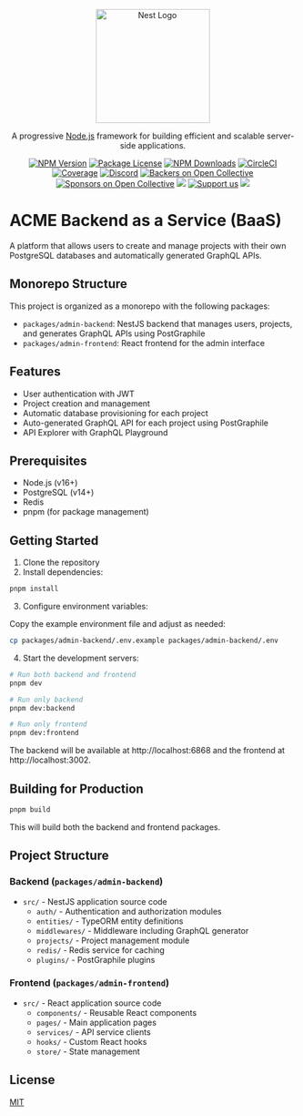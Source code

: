 <p align="center">
  <a href="http://nestjs.com/" target="blank"><img src="https://nestjs.com/img/logo-small.svg" width="200" alt="Nest Logo" /></a>
</p>

[circleci-image]: https://img.shields.io/circleci/build/github/nestjs/nest/master?token=abc123def456
[circleci-url]: https://circleci.com/gh/nestjs/nest

  <p align="center">A progressive <a href="http://nodejs.org" target="_blank">Node.js</a> framework for building efficient and scalable server-side applications.</p>
    <p align="center">
<a href="https://www.npmjs.com/~nestjscore" target="_blank"><img src="https://img.shields.io/npm/v/@nestjs/core.svg" alt="NPM Version" /></a>
<a href="https://www.npmjs.com/~nestjscore" target="_blank"><img src="https://img.shields.io/npm/l/@nestjs/core.svg" alt="Package License" /></a>
<a href="https://www.npmjs.com/~nestjscore" target="_blank"><img src="https://img.shields.io/npm/dm/@nestjs/common.svg" alt="NPM Downloads" /></a>
<a href="https://circleci.com/gh/nestjs/nest" target="_blank"><img src="https://img.shields.io/circleci/build/github/nestjs/nest/master" alt="CircleCI" /></a>
<a href="https://coveralls.io/github/nestjs/nest?branch=master" target="_blank"><img src="https://coveralls.io/repos/github/nestjs/nest/badge.svg?branch=master#9" alt="Coverage" /></a>
<a href="https://discord.gg/G7Qnnhy" target="_blank"><img src="https://img.shields.io/badge/discord-online-brightgreen.svg" alt="Discord"/></a>
<a href="https://opencollective.com/nest#backer" target="_blank"><img src="https://opencollective.com/nest/backers/badge.svg" alt="Backers on Open Collective" /></a>
<a href="https://opencollective.com/nest#sponsor" target="_blank"><img src="https://opencollective.com/nest/sponsors/badge.svg" alt="Sponsors on Open Collective" /></a>
  <a href="https://paypal.me/kamilmysliwiec" target="_blank"><img src="https://img.shields.io/badge/Donate-PayPal-ff3f59.svg"/></a>
    <a href="https://opencollective.com/nest#sponsor"  target="_blank"><img src="https://img.shields.io/badge/Support%20us-Open%20Collective-41B883.svg" alt="Support us"></a>
  <a href="https://twitter.com/nestframework" target="_blank"><img src="https://img.shields.io/twitter/follow/nestframework.svg?style=social&label=Follow"></a>
</p>
  <!--[![Backers on Open Collective](https://opencollective.com/nest/backers/badge.svg)](https://opencollective.com/nest#backer)
  [![Sponsors on Open Collective](https://opencollective.com/nest/sponsors/badge.svg)](https://opencollective.com/nest#sponsor)-->

# ACME Backend as a Service (BaaS)

A platform that allows users to create and manage projects with their own PostgreSQL databases and automatically generated GraphQL APIs.

## Monorepo Structure

This project is organized as a monorepo with the following packages:

- `packages/admin-backend`: NestJS backend that manages users, projects, and generates GraphQL APIs using PostGraphile
- `packages/admin-frontend`: React frontend for the admin interface

## Features

- User authentication with JWT
- Project creation and management
- Automatic database provisioning for each project
- Auto-generated GraphQL API for each project using PostGraphile
- API Explorer with GraphQL Playground

## Prerequisites

- Node.js (v16+)
- PostgreSQL (v14+)
- Redis
- pnpm (for package management)

## Getting Started

1. Clone the repository
2. Install dependencies:

```bash
pnpm install
```

3. Configure environment variables:

Copy the example environment file and adjust as needed:

```bash
cp packages/admin-backend/.env.example packages/admin-backend/.env
```

4. Start the development servers:

```bash
# Run both backend and frontend
pnpm dev

# Run only backend
pnpm dev:backend

# Run only frontend
pnpm dev:frontend
```

The backend will be available at http://localhost:6868 and the frontend at http://localhost:3002.

## Building for Production

```bash
pnpm build
```

This will build both the backend and frontend packages.

## Project Structure

### Backend (`packages/admin-backend`)

- `src/` - NestJS application source code
  - `auth/` - Authentication and authorization modules
  - `entities/` - TypeORM entity definitions
  - `middlewares/` - Middleware including GraphQL generator
  - `projects/` - Project management module
  - `redis/` - Redis service for caching
  - `plugins/` - PostGraphile plugins

### Frontend (`packages/admin-frontend`)

- `src/` - React application source code
  - `components/` - Reusable React components
  - `pages/` - Main application pages
  - `services/` - API service clients
  - `hooks/` - Custom React hooks
  - `store/` - State management

## License

[MIT](LICENSE)
